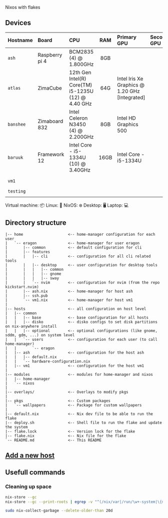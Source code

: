  Nixos with flakes


## Devices

| Hostname  | Board          | CPU                                                 |  RAM  | Primary GPU                                    | Secondary GPU | Role  |  OS   | State |
| :-------- | :------------- | :-------------------------------------------------- | :---: | :--------------------------------------------- | :------------ | :---: | :---: | :---: |
| `ash`     | Raspberry pi 4 | BCM2835 (4) @ 1.800GHz                              |  8GB  |                                                |               |   🖥️   |   ❄️   |   ✅   |
| `atlas`   | ZimaCube       | 12th Gen Intel(R) Core(TM) i5-1235U (12) @ 4.40 GHz |  64G  | Intel Iris Xe Graphics @ 1.20 GHz [Integrated] |               |   🖥️   |   ❄️   |   ✅   |
| `banshee` | Zimaboard 832  | Intel Celeron N3450 (4) @ 2.200GHz                  |  8GB  | Intel HD Graphics 500                          |               |   🖥️   |   ❄️   |   ✅   |
| `baruuk`  | Framework 12   | Intel Core - i5-1334U (10) @ 3.40GHz                | 16GB  | Intel Core - i5-1334U                          |               |   💻️   |   ❄️   |   ✅   |
|           |
| `vm1`     |                |                                                     |       |                                                |               |   📦   |   ❄️   |   ✅   |
| `testing` |                |                                                     |       |                                                |               |   📦   |   ❄️   |   ✅   |


Virtual machine: 📦
Linux: 🐧
NixOS: ❄️
Desktop: 🖥️
Laptop: 💻️

## Directory structure

```
|-- home                    <-- home-manager configuration for each user
|   `-- eragon              <-- home-manager for user eragon
|       |-- common          <-- default configuration for cli
|       |-- features
|       |   |-- cli         <-- configuration for all cli related tools
|       |   |-- desktop     <-- user configuration for desktop tools
|       |   |   |-- common
|       |   |   |-- gnome
|       |   |   |-- sway
|       |   `-- nvim        <-- configuration for nvim (from the repo kickstart.nvim)
|       |-- ash.nix         <-- home-manager for host ash
|       |-- ssh.pub
|       `-- vm1.nix         <-- home-manager for host vm1
|
|-- hosts                   <-- all configuration on host level
|   |-- common
|   |   |-- base            <-- base configuration for all hosts
|   |   |-- disko           <-- disko configs to set disk partitions on nix-anywhere install
|   |   |-- optional        <-- optional configurations (like gnome, sddm, gdm, ...) on system level
|   |   `-- users           <-- configuration for each user (to call home-manager)
|   |       `-- eragon
|   |-- ash                 <-- configuration for the host ash
|   |   |-- default.nix
|   |   `-- hardware-configuration.nix
|   |-- vm1                 <-- configuration for the host vm1
|
|-- modules                 <-- modules for home-manager and nixos
|   |-- home-manager
|   `-- nixos
|
|-- overlays/               <-- Overlays to modify pkgs
|
|-- pkgs                    <-- Custom packages
|   `-- wallpapers          <-- Package for custom wallpapers
|
|-- default.nix             <-- Nix dev file to be able to run the flake
|-- deploy.sh               <-- Shell file to run the flake and update the system
|-- flake.lock              <-- Version lock for the flake
|-- flake.nix               <-- Nix file for the flake
`-- README.md               <-- This README
```

## [Add a new host](./docs/host.md)

## Usefull commands

### Cleaning up space

```bash
nix-store --gc
nix-store --gc --print-roots | egrep -v "^(/nix/var|/run/\w+-system|\{memory|/proc)"

sudo nix-collect-garbage --delete-older-than 20d
```

